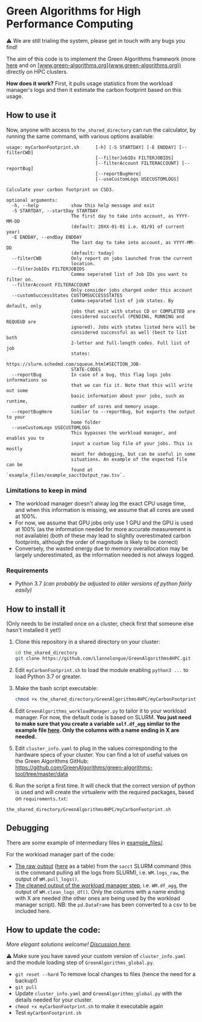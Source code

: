 # Green Algorithms for High Performance Computing

⚠️ We are still trialing the system, please get in touch with any bugs you find!

The aim of this code is to implement the Green Algorithms framework (more [here](https://arxiv.org/abs/2007.07610) and on [www.green-algorithms.org](www.green-algorithms.org)) directly on HPC clusters.

**How does it work?** First, it pulls usage statistics from the workload manager's logs and then it estimate the carbon footprint based on this usage.

## How to use it

Now, anyone with access to `the_shared_directory` can run the calculator, 
by running the same command, with various options available:

```
usage: myCarbonFootprint.sh      [-h] [-S STARTDAY] [-E ENDDAY] [--filterCWD]
                                 [--filterJobIDs FILTERJOBIDS]
                                 [--filterAccount FILTERACCOUNT] [--reportBug]
                                 [--reportBugHere]
                                 [--useCustomLogs USECUSTOMLOGS]

Calculate your carbon footprint on CSD3.

optional arguments:
  -h, --help            show this help message and exit
  -S STARTDAY, --startDay STARTDAY
                        The first day to take into account, as YYYY-MM-DD
                        (default: 20XX-01-01 i.e. 01/01 of current year)
  -E ENDDAY, --endDay ENDDAY
                        The last day to take into account, as YYYY-MM-DD
                        (default: today)
  --filterCWD           Only report on jobs launched from the current
                        location.
  --filterJobIDs FILTERJOBIDS
                        Comma seperated list of Job IDs you want to filter on.
  --filterAccount FILTERACCOUNT
                        Only consider jobs charged under this account
  --customSuccessStates CUSTOMSUCCESSSTATES
                        Comma-separated list of job states. By default, only
                        jobs that exit with status CD or COMPLETED are
                        considered succesful (PENDING, RUNNING and REQUEUD are
                        ignored). Jobs with states listed here will be
                        considered successful as well (best to list both
                        2-letter and full-length codes. Full list of job
                        states:
                        https://slurm.schedmd.com/squeue.html#SECTION_JOB-
                        STATE-CODES
  --reportBug           In case of a bug, this flag logs jobs informations so
                        that we can fix it. Note that this will write out some
                        basic information about your jobs, such as runtime,
                        number of cores and memory usage.
  --reportBugHere       Similar to --reportBug, but exports the output to your
                        home folder
  --useCustomLogs USECUSTOMLOGS
                        This bypasses the workload manager, and enables you to
                        input a custom log file of your jobs. This is mostly
                        meant for debugging, but can be useful in some
                        situations. An example of the expected file can be
                        found at `example_files/example_sacctOutput_raw.tsv`.
```

### Limitations to keep in mind

 - The workload manager doesn't alway log the exact CPU usage time, and when this information is missing, we assume that all cores are used at 100%.
 - For now, we assume that GPU jobs only use 1 GPU and the GPU is used at 100% (as the information needed for more accurate measurement is not available)
 (both of these may lead to slightly overestimated carbon footprints, although the order of magnitude is likely to be correct)
 - Conversely, the wasted energy due to memory overallocation may be largely underestimated, as the information needed is not always logged.


### Requirements
- Python 3.7 *(can probably be adjusted to older versions of python fairly easily)*

## How to install it

(Only needs to be installed once on a cluster, check first that someone else hasn't installed it yet!)

1. Clone this repository in a shared directory on your cluster:
    ```bash
    cd the_shared_directory 
    git clone https://github.com/Llannelongue/GreenAlgorithms4HPC.git
    ```

2. Edit `myCarbonFootprint.sh` to load the module enabling `python3 ...` to load Python 3.7 or greater.

3. Make the bash script executable: 
    ```bash
    chmod +x the_shared_directory/GreenAlgorithms4HPC/myCarbonFootprint.sh
    ```

4. Edit `GreenAlgorithms_workloadManager.py` to tailor it to your workload manager. 
For now, the default code is based on SLURM.
**You just need to make sure that you create a variable `self.df_agg` similar to the example file [here](example_files/example_output_workloadManager.tsv).
Only the columns with a name ending in X are needed.**

6. Edit `cluster_info.yaml` to plug in the values corresponding to the hardware specs of your cluster. You can find a lot of useful values on the Green Algorithms GitHub: https://github.com/GreenAlgorithms/green-algorithms-tool/tree/master/data

7. Run the script a first time. It will check that the correct version of python is used 
and will create the virtualenv with the required packages, based on `requirements.txt`:
```shell script
the_shared_directory/GreenAlgorithms4HPC/myCarbonFootprint.sh
```

## Debugging
There are some example of intermediary files in [example_files/](example_files/).

For the workload manager part of the code:
- [The raw output](example_files/example_sacctOutput_raw.txt) ([here](example_files/example_sacctOutput_raw_asDF.tsv) as a table) from the `sacct` SLURM command (this is the command pulling all the logs from SLURM), i.e. `WM.logs_raw`, the output of `WM.pull_logs()`.
- [The cleaned output of the workload manager step](example_files/example_output_workloadManager.tsv), i.e. `WM.df_agg`, the output of `WM.clean_logs_df()`. Only the columns with a name ending with X are needed (the other ones are being used by the workload manager script). NB: the `pd.DataFrame` has been converted to a csv to be included here.

## How to update the code:
_More elegant solutions welcome! [Discussion here](https://github.com/Llannelongue/GreenAlgorithms4HPC/issues/1)._

⚠️ Make sure you have saved your custom version of `cluster_info.yaml` and the module loading step of `GreenAlgorithms_global.py`.

- `git reset --hard` To remove local changes to files (hence the need for a backup!)
- `git pull`
- Update `cluster_info.yaml` and `GreenAlgorithms_global.py` with the details needed for your cluster.
- `chmod +x myCarbonFootprint.sh` to make it executable again
- Test `myCarbonFootprint.sh` 
